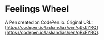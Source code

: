 # Feelings Wheel

A Pen created on CodePen.io. Original URL: [https://codepen.io/lashandias/pen/qBxBYRQ](https://codepen.io/lashandias/pen/qBxBYRQ).

